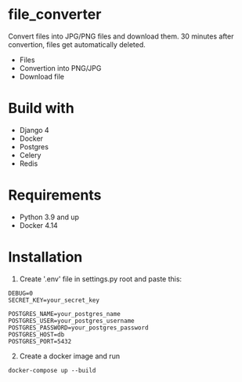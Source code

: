 # file_converter
Convert files into JPG/PNG files and download them.
30 minutes after convertion, files get automatically deleted.

- Files
- Convertion into PNG/JPG
- Download file

# Build with
* Django 4
* Docker
* Postgres
* Celery
* Redis

# Requirements

* Python 3.9 and up
* Docker 4.14

# Installation

1. Create '.env' file in settings.py root and paste this:

 ```
DEBUG=0
SECRET_KEY=your_secret_key

POSTGRES_NAME=your_postgres_name
POSTGRES_USER=your_postgres_username
POSTGRES_PASSWORD=your_postgres_password
POSTGRES_HOST=db
POSTGRES_PORT=5432
   ```

2. Create a docker image and run

```
docker-compose up --build
```
